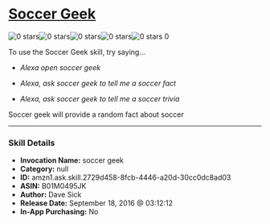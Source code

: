 # [Soccer Geek](http://alexa.amazon.com/#skills/amzn1.ask.skill.2729d458-8fcb-4446-a20d-30cc0dc8ad03)
![0 stars](../../images/ic_star_border_black_18dp_1x.png)![0 stars](../../images/ic_star_border_black_18dp_1x.png)![0 stars](../../images/ic_star_border_black_18dp_1x.png)![0 stars](../../images/ic_star_border_black_18dp_1x.png)![0 stars](../../images/ic_star_border_black_18dp_1x.png) 0

To use the Soccer Geek skill, try saying...

* *Alexa open soccer geek*

* *Alexa, ask soccer geek to tell me a soccer fact*

* *Alexa, ask soccer geek to tell me a soccer trivia*

Soccer geek will provide a random fact about soccer

***

### Skill Details

* **Invocation Name:** soccer geek
* **Category:** null
* **ID:** amzn1.ask.skill.2729d458-8fcb-4446-a20d-30cc0dc8ad03
* **ASIN:** B01M0495JK
* **Author:** Dave Sick
* **Release Date:** September 18, 2016 @ 03:12:12
* **In-App Purchasing:** No
